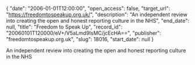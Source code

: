 {
  "date": "2006-01-01T12:00:00", 
  "open_access": false, 
  "target_url": "https://freedomtospeakup.org.uk/", 
  "description": "An independent review into creating the open and honest reporting culture in the NHS", 
  "end_date": null, 
  "title": "Freedom to Speak Up", 
  "record_id": "20060101T120000/eV+/V5aLmd9IsMC/jcEcHA==", 
  "publisher": "freedomtospeakup.org.uk", 
  "slug": 18016, 
  "start_date": null
}

An independent review into creating the open and honest reporting culture in the NHS
